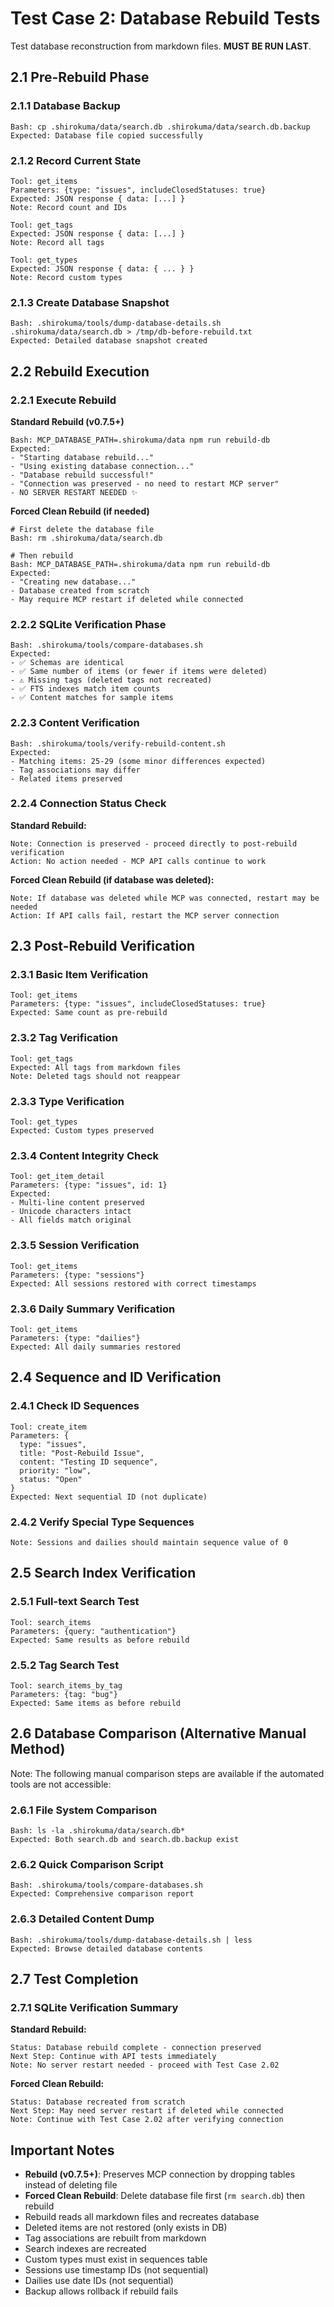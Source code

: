 # Test Case 2: Database Rebuild Tests

Test database reconstruction from markdown files. **MUST BE RUN LAST**.

## 2.1 Pre-Rebuild Phase

### 2.1.1 Database Backup
```
Bash: cp .shirokuma/data/search.db .shirokuma/data/search.db.backup
Expected: Database file copied successfully
```

### 2.1.2 Record Current State
```
Tool: get_items
Parameters: {type: "issues", includeClosedStatuses: true}
Expected: JSON response { data: [...] }
Note: Record count and IDs

Tool: get_tags
Expected: JSON response { data: [...] }
Note: Record all tags

Tool: get_types
Expected: JSON response { data: { ... } }
Note: Record custom types
```

### 2.1.3 Create Database Snapshot
```
Bash: .shirokuma/tools/dump-database-details.sh .shirokuma/data/search.db > /tmp/db-before-rebuild.txt
Expected: Detailed database snapshot created
```

## 2.2 Rebuild Execution

### 2.2.1 Execute Rebuild

**Standard Rebuild (v0.7.5+)**
```
Bash: MCP_DATABASE_PATH=.shirokuma/data npm run rebuild-db
Expected: 
- "Starting database rebuild..."
- "Using existing database connection..."
- "Database rebuild successful!"
- "Connection was preserved - no need to restart MCP server"
- NO SERVER RESTART NEEDED ✨
```

**Forced Clean Rebuild (if needed)**
```
# First delete the database file
Bash: rm .shirokuma/data/search.db

# Then rebuild
Bash: MCP_DATABASE_PATH=.shirokuma/data npm run rebuild-db
Expected:
- "Creating new database..."
- Database created from scratch
- May require MCP restart if deleted while connected
```

### 2.2.2 SQLite Verification Phase
```
Bash: .shirokuma/tools/compare-databases.sh
Expected:
- ✅ Schemas are identical
- ✅ Same number of items (or fewer if items were deleted)
- ⚠️ Missing tags (deleted tags not recreated)
- ✅ FTS indexes match item counts
- ✅ Content matches for sample items
```

### 2.2.3 Content Verification
```
Bash: .shirokuma/tools/verify-rebuild-content.sh
Expected:
- Matching items: 25-29 (some minor differences expected)
- Tag associations may differ
- Related items preserved
```

### 2.2.4 Connection Status Check

**Standard Rebuild:**
```
Note: Connection is preserved - proceed directly to post-rebuild verification
Action: No action needed - MCP API calls continue to work
```

**Forced Clean Rebuild (if database was deleted):**
```
Note: If database was deleted while MCP was connected, restart may be needed
Action: If API calls fail, restart the MCP server connection
```

## 2.3 Post-Rebuild Verification

### 2.3.1 Basic Item Verification

```
Tool: get_items
Parameters: {type: "issues", includeClosedStatuses: true}
Expected: Same count as pre-rebuild
```

### 2.3.2 Tag Verification
```
Tool: get_tags
Expected: All tags from markdown files
Note: Deleted tags should not reappear
```

### 2.3.3 Type Verification
```
Tool: get_types
Expected: Custom types preserved
```

### 2.3.4 Content Integrity Check
```
Tool: get_item_detail
Parameters: {type: "issues", id: 1}
Expected: 
- Multi-line content preserved
- Unicode characters intact
- All fields match original
```

### 2.3.5 Session Verification
```
Tool: get_items
Parameters: {type: "sessions"}
Expected: All sessions restored with correct timestamps
```

### 2.3.6 Daily Summary Verification
```
Tool: get_items
Parameters: {type: "dailies"}
Expected: All daily summaries restored
```

## 2.4 Sequence and ID Verification

### 2.4.1 Check ID Sequences

```
Tool: create_item
Parameters: {
  type: "issues",
  title: "Post-Rebuild Issue",
  content: "Testing ID sequence",
  priority: "low",
  status: "Open"
}
Expected: Next sequential ID (not duplicate)
```

### 2.4.2 Verify Special Type Sequences
```
Note: Sessions and dailies should maintain sequence value of 0
```

## 2.5 Search Index Verification

### 2.5.1 Full-text Search Test

```
Tool: search_items
Parameters: {query: "authentication"}
Expected: Same results as before rebuild
```

### 2.5.2 Tag Search Test
```
Tool: search_items_by_tag
Parameters: {tag: "bug"}
Expected: Same items as before rebuild
```

## 2.6 Database Comparison (Alternative Manual Method)

Note: The following manual comparison steps are available if the automated tools are not accessible:

### 2.6.1 File System Comparison
```
Bash: ls -la .shirokuma/data/search.db*
Expected: Both search.db and search.db.backup exist
```

### 2.6.2 Quick Comparison Script
```
Bash: .shirokuma/tools/compare-databases.sh
Expected: Comprehensive comparison report
```

### 2.6.3 Detailed Content Dump
```
Bash: .shirokuma/tools/dump-database-details.sh | less
Expected: Browse detailed database contents
```

## 2.7 Test Completion

### 2.7.1 SQLite Verification Summary

**Standard Rebuild:**
```
Status: Database rebuild complete - connection preserved
Next Step: Continue with API tests immediately
Note: No server restart needed - proceed with Test Case 2.02
```

**Forced Clean Rebuild:**
```
Status: Database recreated from scratch
Next Step: May need server restart if deleted while connected
Note: Continue with Test Case 2.02 after verifying connection
```

## Important Notes

- **Rebuild (v0.7.5+)**: Preserves MCP connection by dropping tables instead of deleting file
- **Forced Clean Rebuild**: Delete database file first (`rm search.db`) then rebuild
- Rebuild reads all markdown files and recreates database
- Deleted items are not restored (only exists in DB)
- Tag associations are rebuilt from markdown
- Search indexes are recreated
- Custom types must exist in sequences table
- Sessions use timestamp IDs (not sequential)
- Dailies use date IDs (not sequential)
- Backup allows rollback if rebuild fails